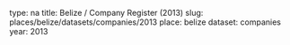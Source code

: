 type: na
title: Belize / Company Register (2013)
slug: places/belize/datasets/companies/2013
place: belize
dataset: companies
year: 2013
